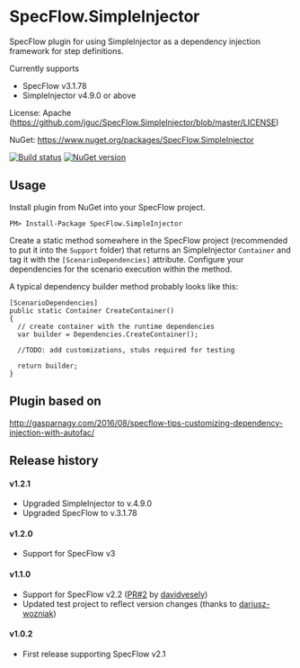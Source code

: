 ﻿# SpecFlow.SimpleInjector
SpecFlow plugin for using SimpleInjector as a dependency injection framework for step definitions.


Currently supports
* SpecFlow v3.1.78
* SimpleInjector v4.9.0 or above

License: Apache (https://github.com/jguc/SpecFlow.SimpleInjector/blob/master/LICENSE)

NuGet: https://www.nuget.org/packages/SpecFlow.SimpleInjector

[![Build status](https://ci.appveyor.com/api/projects/status/17s8ujeigojldjfn/branch/master?svg=true)](https://ci.appveyor.com/project/jguc/specflow-simpleinjector/branch/master)
[![NuGet version](https://badge.fury.io/nu/SpecFlow.SimpleInjector.svg)](https://badge.fury.io/nu/SpecFlow.SimpleInjector)

## Usage

Install plugin from NuGet into your SpecFlow project.

    PM> Install-Package SpecFlow.SimpleInjector
  
Create a static method somewhere in the SpecFlow project (recommended to put it into the `Support` folder) that returns an SimpleInjector `Container` and tag it with the `[ScenarioDependencies]` attribute. Configure your dependencies for the scenario execution within the method.

A typical dependency builder method probably looks like this:

    [ScenarioDependencies]
    public static Container CreateContainer()
    {
      // create container with the runtime dependencies
      var builder = Dependencies.CreateContainer();

      //TODO: add customizations, stubs required for testing

      return builder;
    }

## Plugin based on 

http://gasparnagy.com/2016/08/specflow-tips-customizing-dependency-injection-with-autofac/

## Release history

#### v1.2.1

* Upgraded SimpleInjector to v.4.9.0
* Upgraded SpecFlow to v.3.1.78

#### v1.2.0

* Support for SpecFlow v3

#### v1.1.0

* Support for SpecFlow v2.2 ([PR#2](https://github.com/jguc/SpecFlow.SimpleInjector/pull/2) by [davidvesely](https://github.com/davidvesely))
* Updated test project to reflect version changes (thanks to [dariusz-wozniak](https://github.com/dariusz-wozniak))

#### v1.0.2

* First release supporting SpecFlow v2.1
